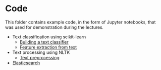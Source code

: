 # Code

This folder contains example code, in the form of Jupyter notebooks, that was used for demonstration during the lectures.

  * Text classification using scikit-learn
    - [Building a text classifier](text_classification.ipynb)
    - [Feature extraction from text](text_feature_extraction.ipynb)
  * Text processing using NLTK
    - [Text preprocessing](text_preprocessing_nltk.ipynb)
  * [Elasticsearch](elasticsearch/)  
